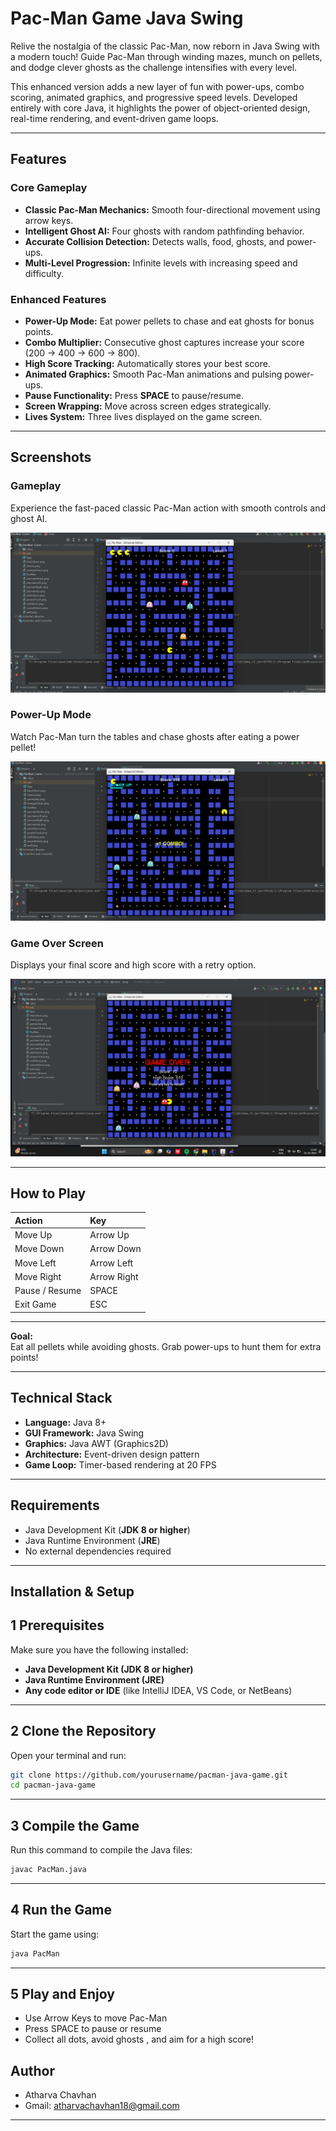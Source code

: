 #   Pac-Man Game Java Swing

Relive the nostalgia of the classic Pac-Man, now reborn in Java Swing with a modern touch! 
Guide Pac-Man through winding mazes, munch on pellets, and dodge clever ghosts  as the challenge intensifies with every level.

This enhanced version adds a new layer of fun with power-ups, combo scoring, animated graphics, and progressive speed levels.
Developed entirely with core Java, it highlights the power of object-oriented design, real-time rendering, and event-driven game loops.

---

##  Features  

###  Core Gameplay  
- **Classic Pac-Man Mechanics:** Smooth four-directional movement using arrow keys.  
- **Intelligent Ghost AI:** Four ghosts with random pathfinding behavior.  
- **Accurate Collision Detection:** Detects walls, food, ghosts, and power-ups.  
- **Multi-Level Progression:** Infinite levels with increasing speed and difficulty.  

###  Enhanced Features  
-  **Power-Up Mode:** Eat power pellets to chase and eat ghosts for bonus points.  
-  **Combo Multiplier:** Consecutive ghost captures increase your score (200 → 400 → 600 → 800).  
-  **High Score Tracking:** Automatically stores your best score.  
-  **Animated Graphics:** Smooth Pac-Man animations and pulsing power-ups.  
-  **Pause Functionality:** Press **SPACE** to pause/resume.  
-  **Screen Wrapping:** Move across screen edges strategically.  
-  **Lives System:** Three lives displayed on the game screen.  

---

##  Screenshots 

###  Gameplay  
Experience the fast-paced classic Pac-Man action with smooth controls and ghost AI.

![Gameplay](Screenshots/gameplay.png)  



###  Power-Up Mode  
Watch Pac-Man turn the tables and chase ghosts after eating a power pellet! 

![Power-Up](Screenshots/powerup.png) 


###  Game Over Screen  
Displays your final score and high score with a retry option.  

![Game Over](Screenshots/gameover.png)  


---


##  How to Play  

| Action | Key |
|:--|:--|
| Move Up |  Arrow Up |
| Move Down |  Arrow Down |
| Move Left |  Arrow Left |
| Move Right |  Arrow Right |
| Pause / Resume | SPACE |
| Exit Game | ESC |

---
 **Goal:**  
Eat all pellets while avoiding ghosts. Grab power-ups to hunt them for extra points!  

---

##  Technical Stack  
- **Language:** Java 8+  
- **GUI Framework:** Java Swing  
- **Graphics:** Java AWT (Graphics2D)  
- **Architecture:** Event-driven design pattern  
- **Game Loop:** Timer-based rendering at 20 FPS  

---

##  Requirements  
- Java Development Kit (**JDK 8 or higher**)  
- Java Runtime Environment (**JRE**)  
- No external dependencies required  

---

##  Installation & Setup  
## 1️ Prerequisites

Make sure you have the following installed:

-  **Java Development Kit (JDK 8 or higher)**
-  **Java Runtime Environment (JRE)**
-  **Any code editor or IDE** (like IntelliJ IDEA, VS Code, or NetBeans)

---

## 2️ Clone the Repository

Open your terminal and run:

```bash
git clone https://github.com/yourusername/pacman-java-game.git
cd pacman-java-game
```

---

## 3️ Compile the Game

Run this command to compile the Java files:

```bash
javac PacMan.java
```

---

## 4️ Run the Game

Start the game using:

```bash
java PacMan
```

---

## 5️ Play and Enjoy 

- Use Arrow Keys to move Pac-Man 
- Press SPACE to pause or resume 
- Collect all dots, avoid ghosts , and aim for a high score!


## Author
- Atharva Chavhan
- Gmail: atharvachavhan18@gmail.com

------------------
